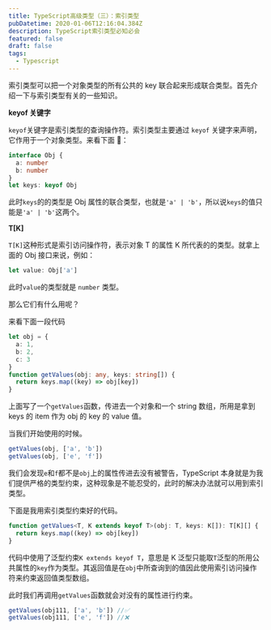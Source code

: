 ```yaml
---
title: TypeScript高级类型（三）：索引类型
pubDatetime: 2020-01-06T12:16:04.384Z
description: TypeScript索引类型必知必会
featured: false
draft: false
tags:
  - Typescript
---
```


索引类型可以把一个对象类型的所有公共的 key 联合起来形成联合类型。首先介绍一下与索引类型有关的一些知识。

**keyof 关键字**

`keyof`关键字是索引类型的查询操作符。索引类型主要通过 `keyof` 关键字来声明，它作用于一个对象类型。来看下面 🌰：

```ts
interface Obj {
  a: number
  b: number
}
let keys: keyof Obj
```

此时`keys`的的类型是 Obj 属性的联合类型，也就是`'a' | 'b'`，所以说`keys`的值只能是`'a' | 'b'`这两个。

**T[K]**

`T[K]`这种形式是索引访问操作符，表示对象 T 的属性 K 所代表的的类型。就拿上面的 Obj 接口来说，例如：

```ts
let value: Obj['a']
```

此时`value`的类型就是 `number` 类型。

那么它们有什么用呢？

来看下面一段代码

```ts
let obj = {
  a: 1,
  b: 2,
  c: 3
}
function getValues(obj: any, keys: string[]) {
  return keys.map((key) => obj[key])
}
```

上面写了一个`getValues`函数，传进去一个对象和一个 string 数组，所用是拿到 keys 的 item 作为 obj 的 key 的 value 值。

当我们开始使用的时候。

```ts
getValues(obj, ['a', 'b'])
getValues(obj, ['e', 'f'])
```

我们会发现`e`和`f`都不是`obj`上的属性传进去没有被警告，TypeScript 本身就是为我们提供严格的类型约束，这种现象是不能忍受的，此时的解决办法就可以用到索引类型。

下面是我用索引类型约束好的代码。

```ts
function getValues<T, K extends keyof T>(obj: T, keys: K[]): T[K][] {
  return keys.map((key) => obj[key])
}
```

代码中使用了泛型约束`K extends keyof T`，意思是 K 泛型只能取`T`泛型的所用公共属性的`key`作为类型。其返回值是在`obj`中所查询到的值因此使用索引访问操作符来约束返回值类型数组。

此时我们再调用`getValues`函数就会对没有的属性进行约束。

```ts
getValues(obj111, ['a', 'b']) //✅
getValues(obj111, ['e', 'f']) //❌
```
